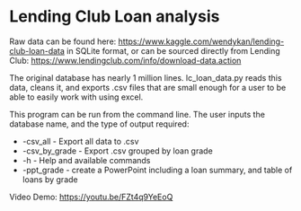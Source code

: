 # Lending Club Loan analysis
Raw data can be found here: https://www.kaggle.com/wendykan/lending-club-loan-data in SQLite format, or can be sourced directly from Lending Club: https://www.lendingclub.com/info/download-data.action

The original database has nearly 1 million lines. lc_loan_data.py reads this data, cleans it, and exports .csv files that are small enough for a user to be able to easily work with using excel.

This program can be run from the command line. The user inputs the database name, and the type of output required:

* -csv_all - Export all data to .csv
* -csv_by_grade - Export .csv grouped by loan grade
* -h - Help and available commands
* -ppt_grade - create a PowerPoint including a loan summary, and table of loans by grade

Video Demo: https://youtu.be/FZt4q9YeEoQ

